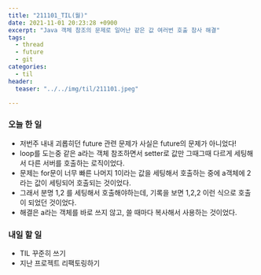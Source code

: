 ```yaml
---
title: "211101_TIL(월)"
date: 2021-11-01 20:23:28 +0900
excerpt: "Java 객체 참조의 문제로 일어난 같은 값 여러번 호출 참사 해결"
tags:
  - thread
  - future
  - git
categories:
  - til
header:
  teaser: "../../img/til/211101.jpeg"

---
```


### 오늘 한 일

- 저번주 내내 괴롭히던 future 관련 문제가 사실은 future의 문제가 아니었다!
- loop를 도는중 같은 a라는 객체 참조하면서 setter로 값만 그때그때 다르게 세팅해서 다른 서버를 호출하는 로직이었다.
- 문제는 for문이 너무 빠른 나머지 1이라는 값을 세팅해서 호출하는 중에 a객체에 2라는 값이 세팅되어 호출되는 것이었다.
- 그래서 분명 1,2 를 세팅해서 호출해야하는데, 기록을 보면 1,2,2 이런 식으로 호출이 되었던 것이었다.
- 해결은 a라는 객체를 바로 쓰지 않고, 쓸 때마다 복사해서 사용하는 것이었다.



### 내일 할 일

- TIL 꾸준히 쓰기
- 지난 프로젝트 리팩토링하기